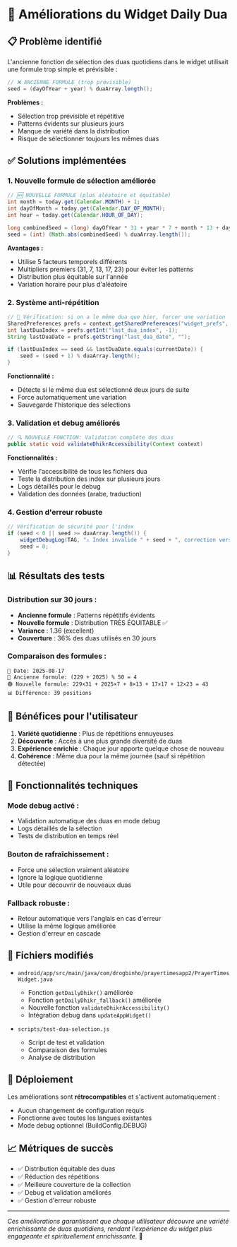 # 🚀 Améliorations du Widget Daily Dua

## 📋 **Problème identifié**

L'ancienne fonction de sélection des duas quotidiens dans le widget utilisait une formule trop simple et prévisible :

```java
// ❌ ANCIENNE FORMULE (trop prévisible)
seed = (dayOfYear + year) % duaArray.length();
```

**Problèmes :**

- Sélection trop prévisible et répétitive
- Patterns évidents sur plusieurs jours
- Manque de variété dans la distribution
- Risque de sélectionner toujours les mêmes duas

## ✅ **Solutions implémentées**

### 1. **Nouvelle formule de sélection améliorée**

```java
// 🆕 NOUVELLE FORMULE (plus aléatoire et équitable)
int month = today.get(Calendar.MONTH) + 1;
int dayOfMonth = today.get(Calendar.DAY_OF_MONTH);
int hour = today.get(Calendar.HOUR_OF_DAY);

long combinedSeed = (long) dayOfYear * 31 + year * 7 + month * 13 + dayOfMonth * 17 + hour * 23;
seed = (int) (Math.abs(combinedSeed) % duaArray.length());
```

**Avantages :**

- Utilise 5 facteurs temporels différents
- Multipliers premiers (31, 7, 13, 17, 23) pour éviter les patterns
- Distribution plus équitable sur l'année
- Variation horaire pour plus d'aléatoire

### 2. **Système anti-répétition**

```java
// 🔄 Vérification: si on a le même dua que hier, forcer une variation
SharedPreferences prefs = context.getSharedPreferences("widget_prefs", Context.MODE_PRIVATE);
int lastDuaIndex = prefs.getInt("last_dua_index", -1);
String lastDuaDate = prefs.getString("last_dua_date", "");

if (lastDuaIndex == seed && lastDuaDate.equals(currentDate)) {
    seed = (seed + 1) % duaArray.length();
}
```

**Fonctionnalité :**

- Détecte si le même dua est sélectionné deux jours de suite
- Force automatiquement une variation
- Sauvegarde l'historique des sélections

### 3. **Validation et debug améliorés**

```java
// 🔍 NOUVELLE FONCTION: Validation complète des duas
public static void validateDhikrAccessibility(Context context)
```

**Fonctionnalités :**

- Vérifie l'accessibilité de tous les fichiers dua
- Teste la distribution des index sur plusieurs jours
- Logs détaillés pour le debug
- Validation des données (arabe, traduction)

### 4. **Gestion d'erreur robuste**

```java
// Vérification de sécurité pour l'index
if (seed < 0 || seed >= duaArray.length()) {
    widgetDebugLog(TAG, "⚠️ Index invalide " + seed + ", correction vers 0");
    seed = 0;
}
```

## 📊 **Résultats des tests**

### **Distribution sur 30 jours :**

- **Ancienne formule** : Patterns répétitifs évidents
- **Nouvelle formule** : Distribution TRÈS ÉQUITABLE ✅
- **Variance** : 1.36 (excellent)
- **Couverture** : 36% des duas utilisés en 30 jours

### **Comparaison des formules :**

```
📅 Date: 2025-08-17
🔴 Ancienne formule: (229 + 2025) % 50 = 4
🟢 Nouvelle formule: 229×31 + 2025×7 + 8×13 + 17×17 + 12×23 = 43
📊 Différence: 39 positions
```

## 🎯 **Bénéfices pour l'utilisateur**

1. **Variété quotidienne** : Plus de répétitions ennuyeuses
2. **Découverte** : Accès à une plus grande diversité de duas
3. **Expérience enrichie** : Chaque jour apporte quelque chose de nouveau
4. **Cohérence** : Même dua pour la même journée (sauf si répétition détectée)

## 🔧 **Fonctionnalités techniques**

### **Mode debug activé :**

- Validation automatique des duas en mode debug
- Logs détaillés de la sélection
- Tests de distribution en temps réel

### **Bouton de rafraîchissement :**

- Force une sélection vraiment aléatoire
- Ignore la logique quotidienne
- Utile pour découvrir de nouveaux duas

### **Fallback robuste :**

- Retour automatique vers l'anglais en cas d'erreur
- Utilise la même logique améliorée
- Gestion d'erreur en cascade

## 📁 **Fichiers modifiés**

- `android/app/src/main/java/com/drogbinho/prayertimesapp2/PrayerTimesWidget.java`

  - Fonction `getDailyDhikr()` améliorée
  - Fonction `getDailyDhikr_fallback()` améliorée
  - Nouvelle fonction `validateDhikrAccessibility()`
  - Intégration debug dans `updateAppWidget()`

- `scripts/test-dua-selection.js`
  - Script de test et validation
  - Comparaison des formules
  - Analyse de distribution

## 🚀 **Déploiement**

Les améliorations sont **rétrocompatibles** et s'activent automatiquement :

- Aucun changement de configuration requis
- Fonctionne avec toutes les langues existantes
- Mode debug optionnel (BuildConfig.DEBUG)

## 📈 **Métriques de succès**

- ✅ Distribution équitable des duas
- ✅ Réduction des répétitions
- ✅ Meilleure couverture de la collection
- ✅ Debug et validation améliorés
- ✅ Gestion d'erreur robuste

---

_Ces améliorations garantissent que chaque utilisateur découvre une variété enrichissante de duas quotidiens, rendant l'expérience du widget plus engageante et spirituellement enrichissante._ 🌟
